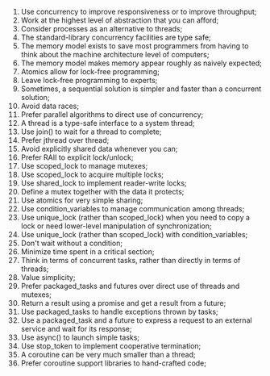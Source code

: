 1. Use concurrency to improve responsiveness or to improve throughput;
2. Work at the highest level of abstraction that you can afford;
3. Consider processes as an alternative to threads;
4. The standard-library concurrency facilities are type safe;
5. The memory model exists to save most programmers from having to think about the machine architecture level of computers;
6. The memory model makes memory appear roughly as naively expected;
7. Atomics allow for lock-free programming;
8. Leave lock-free programming to experts;
9. Sometimes, a sequential solution is simpler and faster than a concurrent solution;
10. Avoid data races;
11. Prefer parallel algorithms to direct use of concurrency;
12. A thread is a type-safe interface to a system thread;
13. Use join() to wait for a thread to complete;
14. Prefer jthread over thread;
15. Avoid explicitly shared data whenever you can;
16. Prefer RAII to explicit lock/unlock;
17. Use scoped_lock to manage mutexes;
18. Use scoped_lock to acquire multiple locks;
19. Use shared_lock to implement reader-write locks;
20. Define a mutex together with the data it protects;
21. Use atomics for very simple sharing;
22. Use condition_variables to manage communication among threads;
23. Use unique_lock (rather than scoped_lock) when you need to copy a lock or need lower-level manipulation of synchronization;
24. Use unique_lock (rather than scoped_lock) with condition_variables;
25. Don't wait without a condition;
26. Minimize time spent in a critical section;
27. Think in terms of concurrent tasks, rather than directly in terms of threads;
28. Value simplicity;
29. Prefer packaged_tasks and futures over direct use of threads and mutexes;
30. Return a result using a promise and get a result from a future;
31. Use packaged_tasks to handle exceptions thrown by tasks;
32. Use a packaged_task and a future to express a request to an external service and wait for its response;
33. Use async() to launch simple tasks;
34. Use stop_token to implement cooperative termination;
35. A coroutine can be very much smaller than a thread;
36. Prefer coroutine support libraries to hand-crafted code;